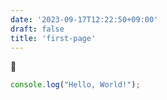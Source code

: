 ```yaml
---
date: '2023-09-17T12:22:50+09:00'
draft: false
title: 'first-page'
---
```


🎉

```ts
console.log("Hello, World!");
```